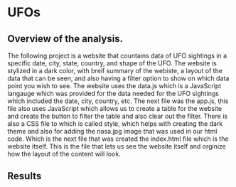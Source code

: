 # UFOs

## Overview of the analysis.
 The following project is a website that countains data of UFO sightings in a specific date, city, state, country, and shape of the UFO. The website is stylized in a dark color, with breif summary of the webiste, a layout of the data that can be seen, and also having a filter option to show on which data point you wish to see. The website uses the data.js which is a JavaScript langauge which was provided for the data needed for the UFO sightings which included the date, city, country, etc. The next file was the app.js, this file also uses JavaScript which allows us to create a table for the website and create the button to filter the table and also clear out the filter. There is also a CSS file to which is called style, which helps with creating the dark theme and also for adding the nasa.jpg image that was used in our html code. Which is the next file that was created the index.html file which is the website itself. This is the file that lets us see the website itself and orginize how the layout of the content will look.
 
 ## Results
 
